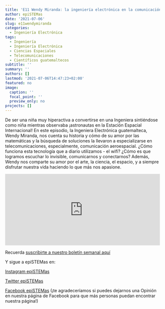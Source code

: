 ```yaml
---
title: 'E11 Wendy Miranda: la ingeniería electrónica en la comunicación espacial'
author: epiSTEMas
date: '2021-07-06'
slug: e11wendymiranda
categories:
  - Ingeniería Electrónica
tags:
  - Ingeniería
  - Ingeniería Electrónica
  - Ciencias Espaciales
  - Telecomunicaciones
  - Científicos guatemaltecos
subtitle: ''
summary: ''
authors: []
lastmod: '2021-07-06T14:47:23+02:00'
featured: no
image:
  caption: ''
  focal_point: ''
  preview_only: no
projects: []
---
```


De ser una niña muy hiperactiva a convertirse en una Ingeniera sintiéndose como niña mientras observaba ¡astronautas en la Estación Espacial Internacional! En este episodio, la Ingeniera Electrónica guatemalteca, Wendy Miranda, nos cuenta su historia y cómo de su amor por las matemáticas y la búsqueda de soluciones la llevaron a especializarse en telecomunicaciones, especialmente, comunicación aeroespacial. ¿Cómo funciona esta tecnología que a diario utilizamos - el wifi? ¿Cómo es que logramos escuchar lo invisible, comunicarnos y conectarnos? Además, Wendy nos comparte su amor por el arte, la ciencia, el espacio, y a siempre disfrutar nuestra vida haciendo lo que más nos apasione. 

<iframe src="https://open.spotify.com/embed/episode/3wkItlBrKEfAAk8pK267J4" width="100%" height="232" frameBorder="0" allowtransparency="true" allow="encrypted-media"></iframe>

Recuerda [suscribirte a nuestro boletín semanal aquí](http://eepurl.com/hyEnr1)

Y sigue a epiSTEMas en:

[Instagram epiSTEMas](https://www.instagram.com/epistemas/)  

[Twitter epiSTEMas](https://twitter.com/epiSTEMas_Pod)

[Facebook epiSTEMas](https://www.facebook.com/epiSTEMasPod) (¡te agradeceríamos si puedes dejarnos una Opinión en nuestra página de Facebook para que más personas puedan encontrar nuestra página!)
